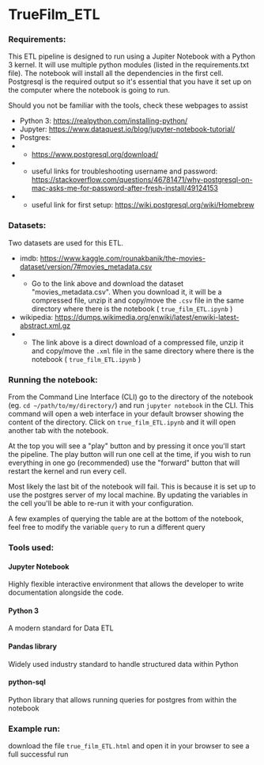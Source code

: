 # TrueFilm_ETL
### Requirements:
This ETL pipeline is designed to run using a Jupiter Notebook with a Python 3 kernel.
It will use multiple python modules (listed in the requirements.txt file). The notebook will install all the dependencies in the first cell.
Postgresql is the required output so it's essential that you have it set up on the computer where the notebook is going to run.

Should you not be familiar with the tools, check these webpages to assist
- Python 3: https://realpython.com/installing-python/
- Jupyter: https://www.dataquest.io/blog/jupyter-notebook-tutorial/
- Postgres:
- - https://www.postgresql.org/download/
- - useful links for troubleshooting username and password: https://stackoverflow.com/questions/46781471/why-postgresql-on-mac-asks-me-for-password-after-fresh-install/49124153
- - useful link for first setup: https://wiki.postgresql.org/wiki/Homebrew

### Datasets:
Two datasets are used for this ETL.
- imdb: https://www.kaggle.com/rounakbanik/the-movies-dataset/version/7#movies_metadata.csv
- - Go to the link above and download the dataset "movies_metadata.csv". When you download it, it will be a compressed file, unzip it and copy/move the `.csv` file in the same directory where there is the notebook ( `true_film_ETL.ipynb` )
- wikipedia: https://dumps.wikimedia.org/enwiki/latest/enwiki-latest-abstract.xml.gz
- - The link above is a direct download of a compressed file, unzip it and copy/move the `.xml` file in the same directory where there is the notebook ( `true_film_ETL.ipynb` )

### Running the notebook:
From the Command Line Interface (CLI) go to the directory of the notebook (eg. `cd ~/path/to/my/directory/`) and run `jupyter notebook` in the CLI.
This command will open a web interface in your default browser showing the content of the directory. Click on `true_film_ETL.ipynb` and it will open another tab with the notebook.

At the top you will see a "play" button and by pressing it once you'll start the pipeline. The play button will run one cell at the time, if you wish to run everything in one go (recommended) use the "forward" button that will restart the kernel and run every cell.

Most likely the last bit of the notebook will fail. This is because it is set up to use the postgres server of my local machine. By updating the variables in the cell you'll be able to re-run it with your configuration.

A few examples of querying the table are at the bottom of the notebook, feel free to modify the variable `query` to run a different query


### Tools used:
#### Jupyter Notebook
Highly flexible interactive environment that allows the developer to write documentation alongside the code.
#### Python 3
A modern standard for Data ETL
#### Pandas library
Widely used industry standard to handle structured data within Python
#### python-sql
Python library that allows running queries for postgres from within the notebook

### Example run:
download the file `true_film_ETL.html` and open it in your browser to see a full successful run
